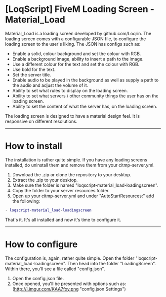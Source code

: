 # [LoqScript] FiveM Loading Screen - Material_Load
Material_Load is a loading screen developed by github.com/Loqrin. The loading screen comes with a configurable JSON file, to configure the loading screen to the user's liking. The JSON has configs such as:
+ Enable a solid, colour background and set the colour with RGB.
+ Enable a background image, ability to insert a path to the image.
+ Use a different colour for the text and set the colour with RGB.
+ Use bold for the text.
+ Set the server title.
+ Enable audio to be played in the background as well as supply a path to the audio and adjust the volume of it.
+ Ability to set what rules to display on the loading screen.
+ Ability to set what servers / other community things the user has on the loading screen.
+ Ability to set the content of what the server has, on the loading screen.

The loading screen is designed to have a material design feel. It is responsive on different resolutions.

---

# How to install
The installation is rather quite simple. If you have any loading screens installed, do uninstall them and remove them from your citmp-server.yml.

1. Download the .zip or clone the repository to your desktop.
2. Extract the .zip to your desktop.
3. Make sure the folder is named "loqscript-material_load-loadingscreen".
4. Copy the folder to your server resources folder.
5. Open up your citmp-server.yml and under "AutoStartResources:" add the following:
```lua
- loqscript-material_load-loadingscreen
```
That's it. It's all installed and now it's time to configure it.

---

# How to configure
The configuration is, again, rather quite simple. Open the folder "loqscript-material_load-loadingscreen". Then head into the folder "LoadingScreen". Within there, you'll see a file called "config.json".

1. Open the config.json file.
2. Once opened, you'll be presented with options such as:
(http://i.imgur.com/KAA7fxy.png "config.json Settings")
